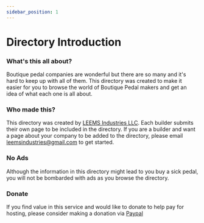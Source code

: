 ```yaml
---
sidebar_position: 1
---
```


# Directory Introduction

### What's this **all about?**

Boutique pedal companies are wonderful but there are so many and it's hard to keep up with all of them. This directory was created to make it easier for you to browse the world of Boutique Pedal makers and get an idea of what each one is all about.


### Who made this?

This directory was created by [LEEMS Industries LLC](https://www.leemsindustries.com/). Each builder submits their own page to be included in the directory. If you are a builder and want a page about your company to be added to the directory, please email leemsindustries@gmail.com to get started.

### No Ads

Although the information in this directory might lead to you buy a sick pedal, you will not be bombarded with ads as you browse the directory.

### Donate

If you find value in this service and would like to donate to help pay for hosting, please consider making a donation via [Paypal](https://www.paypal.com/donate/?hosted_button_id=NJZZGUPHSSH98) 
